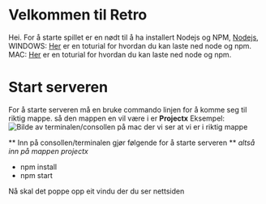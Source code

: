 # Velkommen til Retro

Hei. For å starte spillet er en nødt til å ha installert Nodejs og NPM, [Nodejs](https://nodejs.org/en/download/),
WINDOWS: [Her](https://blog.teamtreehouse.com/install-node-js-npm-windows) er en toturial for hvordan du kan laste ned node og npm.
MAC: [Her](https://treehouse.github.io/installation-guides/mac/node-mac.html) er en toturial for hvordan du kan laste ned node og npm.

# Start serveren

For å starte serveren må en bruke commando linjen for å komme seg til riktig mappe. så den mappen en vil være i er **Projectx**
Eksempel:
![Bilde av terminalen/consollen på mac der vi ser at vi er i riktig mappe]("./assets/img/terminal.png")

** Inn på consollen/terminalen gjør følgende for å starte serveren **
_altså inn på mappen projectx_

- npm install
- npm start

Nå skal det poppe opp eit vindu der du ser nettsiden
